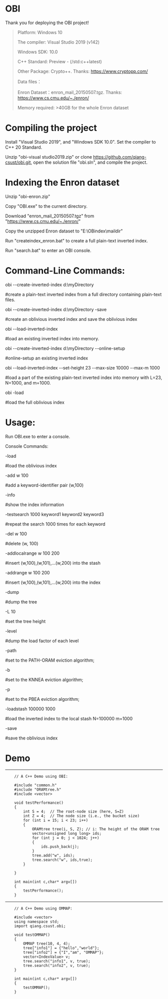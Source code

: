 # OBI
Thank you for deploying the OBI project!

>  Platform: Windows 10
>   
> The compiler:   Visual Studio 2019 (v142)
>   
> Windows SDK:   10.0
>   
> C++ Standard:   Preview - (/std:c++latest)
>   
> Other Package:   Crypto++. Thanks: https://www.cryptopp.com/
>   
> Data files：
> 
>   Enron Dataset：enron_mail_20150507.tgz. Thanks: https://www.cs.cmu.edu/~./enron/
>   
> Memory required:   \>40GB for the whole Enron dataset
 
# Compiling the project

Install "Visual Studio 2019", and "Windows SDK 10.0". Set the compiler to C++ 20 Standard.

Unzip "obi-visual studio2019.zip" or clone https://github.com/qiang-csust/obi.git, open the solution file "obi.sln", and compile the project.

# Indexing the Enron dataset

Unzip "obi-enron.zip"

Copy "OBI.exe" to the current directory.

Download "enron_mail_20150507.tgz" from "https://www.cs.cmu.edu/~./enron/"

Copy the unzipped Enron dataset to "E:\OBindex\maildir"

Run "createindex_enron.bat" to create a full plain-text inverted index.

Run "search.bat" to enter an OBI console.

# Command-Line Commands:

 obi --create-inverted-index d:\\myDirectory
 
   #create a plain-text inverted index from a full directory containing plain-text files.
   
 obi --create-inverted-index d:\\myDirectory -save
 
   #create an oblivious inverted index and save the oblivious index
   
 obi --load-inverted-index
 
   #load an existing inverted index into memory.
   
 obi --create-inverted-index d:\\myDirectory --online-setup
 
   #online-setup an existing inverted index
   
 obi --load-inverted-index --set-height 23 --max-size 10000 --max-m 1000
 
   #load a part of the existing plain-text inverted index into memory with L=23, N=1000, and m=1000.
   
 obi -load 
 
   #load the full oblivious index
   
# Usage:
Run OBI.exe to enter a console.

Console Commands:

  -load  
  
  #load the oblivious index
  
 -add w 100  
 
  #add a keyword-identifier pair (w,100)
    
  -info  
  
  #show the index information
  
  -testsearch 1000 keyword1 keyword2 keyword3  
  
  #repeat the search 1000 times for each keyword
   
  -del w 100
  
  #delete (w, 100)
  
  -addlocalrange w 100 200 
  
  #insert (w,100),(w,101),...(w,200) into the stash
  
  -addrange w 100 200  
  
  #insert (w,100),(w,101),...(w,200) into the index
  
  -dump 
  
  #dump the tree 
  
  -L 10 
  
  #set the tree height
  
  -level  
  
  #dump the load factor of each level
  
  -path  
  
  #set to the PATH-ORAM eviction algorithm;
  
  -b  
  
  #set to the KNNEA eviction algorithm;
  
  -p  
  
  #set to the PBEA eviction algorithm;
  
  -loadstash 100000 1000 
  
  #load the inverted index to the local stash N=100000 m=1000
  
  -save  
  
  #save the oblivious index
  
  # Demo
--------------------------------------------

		// A C++ Demo using OBI:
		
		#include "common.h"		
		#include "ORAMtree.h"		
		#include <vector>
		
		void testPerformance()
		{
			int S = 4;  // The root-node size (here, S=Z)
			int Z = 4;  // The node size (i.e., the bucket size)
			for (int i = 15; i < 23; i++)
			{
				ORAMtree tree(i, S, Z);	// i: The height of the ORAM tree
				vector<unsigned long long> ids;				
				for (int j = 0; j < 1024; j++)
				{
					ids.push_back(j);
				}
				tree.add("w", ids);
				tree.search("w", ids,true);
			}

		}

		int main(int c,char* argv[])
		{
			testPerformance(); 
		}

--------------------------------------------

		// A C++ Demo using OMMAP:
		
		#include <vector>	
		using namespace std;		
		import qiang.csust.obi;
		
		void testOMMAP()
		{
			OMMAP tree(10, 4, 4);
			tree["info1"] = {"hello","world"};
			tree["info2"] = {"I","am", "OMMAP"};
			vector<IndexValue> v;
			tree.search("info1", v, true);
			tree.search("info2", v, true);
		}

		int main(int c,char* argv[])
		{
			testOMMAP();						
		}













